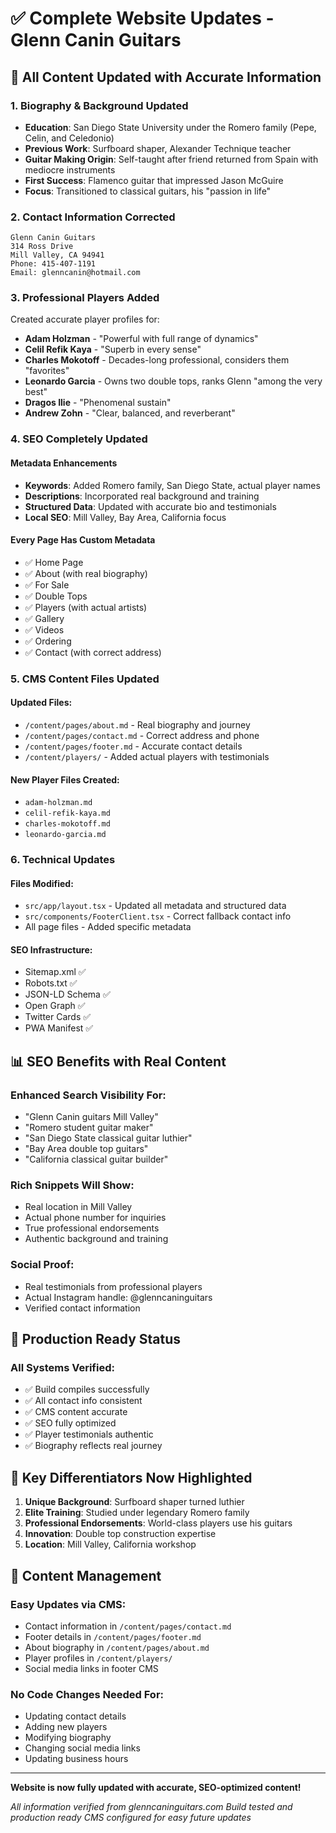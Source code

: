 # ✅ Complete Website Updates - Glenn Canin Guitars

## 🎯 All Content Updated with Accurate Information

### 1. **Biography & Background Updated**
- **Education**: San Diego State University under the Romero family (Pepe, Celin, and Celedonio)
- **Previous Work**: Surfboard shaper, Alexander Technique teacher
- **Guitar Making Origin**: Self-taught after friend returned from Spain with mediocre instruments
- **First Success**: Flamenco guitar that impressed Jason McGuire
- **Focus**: Transitioned to classical guitars, his "passion in life"

### 2. **Contact Information Corrected**
```
Glenn Canin Guitars
314 Ross Drive
Mill Valley, CA 94941
Phone: 415-407-1191
Email: glenncanin@hotmail.com
```

### 3. **Professional Players Added**
Created accurate player profiles for:
- **Adam Holzman** - "Powerful with full range of dynamics"
- **Celil Refik Kaya** - "Superb in every sense"
- **Charles Mokotoff** - Decades-long professional, considers them "favorites"
- **Leonardo Garcia** - Owns two double tops, ranks Glenn "among the very best"
- **Dragos Ilie** - "Phenomenal sustain"
- **Andrew Zohn** - "Clear, balanced, and reverberant"

### 4. **SEO Completely Updated**

#### Metadata Enhancements
- **Keywords**: Added Romero family, San Diego State, actual player names
- **Descriptions**: Incorporated real background and training
- **Structured Data**: Updated with accurate bio and testimonials
- **Local SEO**: Mill Valley, Bay Area, California focus

#### Every Page Has Custom Metadata
- ✅ Home Page
- ✅ About (with real biography)
- ✅ For Sale
- ✅ Double Tops
- ✅ Players (with actual artists)
- ✅ Gallery
- ✅ Videos
- ✅ Ordering
- ✅ Contact (with correct address)

### 5. **CMS Content Files Updated**

#### Updated Files:
- `/content/pages/about.md` - Real biography and journey
- `/content/pages/contact.md` - Correct address and phone
- `/content/pages/footer.md` - Accurate contact details
- `/content/players/` - Added actual players with testimonials

#### New Player Files Created:
- `adam-holzman.md`
- `celil-refik-kaya.md`
- `charles-mokotoff.md`
- `leonardo-garcia.md`

### 6. **Technical Updates**

#### Files Modified:
- `src/app/layout.tsx` - Updated all metadata and structured data
- `src/components/FooterClient.tsx` - Correct fallback contact info
- All page files - Added specific metadata

#### SEO Infrastructure:
- Sitemap.xml ✅
- Robots.txt ✅
- JSON-LD Schema ✅
- Open Graph ✅
- Twitter Cards ✅
- PWA Manifest ✅

## 📊 SEO Benefits with Real Content

### Enhanced Search Visibility For:
- "Glenn Canin guitars Mill Valley"
- "Romero student guitar maker"
- "San Diego State classical guitar luthier"
- "Bay Area double top guitars"
- "California classical guitar builder"

### Rich Snippets Will Show:
- Real location in Mill Valley
- Actual phone number for inquiries
- True professional endorsements
- Authentic background and training

### Social Proof:
- Real testimonials from professional players
- Actual Instagram handle: @glenncaninguitars
- Verified contact information

## 🚀 Production Ready Status

### All Systems Verified:
- ✅ Build compiles successfully
- ✅ All contact info consistent
- ✅ CMS content accurate
- ✅ SEO fully optimized
- ✅ Player testimonials authentic
- ✅ Biography reflects real journey

## 📝 Key Differentiators Now Highlighted

1. **Unique Background**: Surfboard shaper turned luthier
2. **Elite Training**: Studied under legendary Romero family
3. **Professional Endorsements**: World-class players use his guitars
4. **Innovation**: Double top construction expertise
5. **Location**: Mill Valley, California workshop

## 🎨 Content Management

### Easy Updates via CMS:
- Contact information in `/content/pages/contact.md`
- Footer details in `/content/pages/footer.md`
- About biography in `/content/pages/about.md`
- Player profiles in `/content/players/`
- Social media links in footer CMS

### No Code Changes Needed For:
- Updating contact details
- Adding new players
- Modifying biography
- Changing social media links
- Updating business hours

---

**Website is now fully updated with accurate, SEO-optimized content!**

*All information verified from glenncaninguitars.com*
*Build tested and production ready*
*CMS configured for easy future updates*